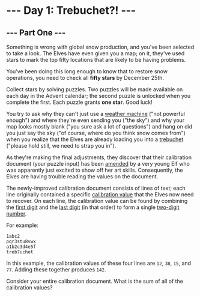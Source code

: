 # --- Day 1: Trebuchet?! ---

## --- Part One ---

Something is wrong with global snow production, and you've been selected to
take a look. The Elves have even given you a map; on it, they've used stars to
mark the top fifty locations that are likely to be having problems.

You've been doing this long enough to know that to restore snow operations, you
need to check all **fifty stars** by December 25th.

Collect stars by solving puzzles. Two puzzles will be made available on each
day in the Advent calendar; the second puzzle is unlocked when you complete the
first. Each puzzle grants **one star**. Good luck!

You try to ask why they can't just use a [weather
machine](https://adventofcode.com/2015/day/1) ("not powerful enough") and where
they're even sending you ("the sky") and why your map looks mostly blank ("you
sure ask a lot of questions") and hang on did you just say the sky ("of course,
where do you think snow comes from") when you realize that the Elves are
already loading you into a [trebuchet](https://en.wikipedia.org/wiki/Trebuchet)
("please hold still, we need to strap you in").

As they're making the final adjustments, they discover that their calibration
document (your puzzle input) has been <u>amended</u> by a very young Elf who
was apparently just excited to show off her art skills. Consequently, the Elves
are having trouble reading the values on the document.

The newly-improved calibration document consists of lines of text; each line
originally contained a specific <u>calibration value</u> that the Elves now
need to recover. On each line, the calibration value can be found by combining
the <u>first digit</u> and the <u>last digit</u> (in that order) to form a
single <u>two-digit number</u>.

For example:

```
1abc2
pqr3stu8vwx
a1b2c3d4e5f
treb7uchet
```

In this example, the calibration values of these four lines are `12`, `38`,
`15`, and `77`. Adding these together produces `142`.

Consider your entire calibration document. What is the sum of all of the
calibration values?
